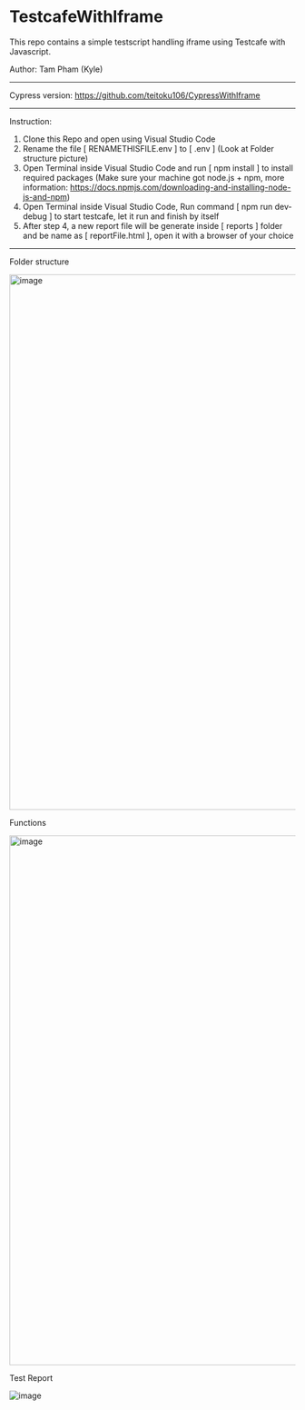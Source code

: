 # TestcafeWithIframe

This repo contains a simple testscript handling iframe using Testcafe with Javascript.

Author: Tam Pham (Kyle)

----------------------------------------------------------------------------------------------

Cypress version: https://github.com/teitoku106/CypressWithIframe

----------------------------------------------------------------------------------------------

Instruction:

1. Clone this Repo and open using Visual Studio Code
2. Rename the file [ RENAMETHISFILE.env ] to [ .env ] (Look at Folder structure picture)
3. Open Terminal inside Visual Studio Code and run [ npm install ] to install required packages (Make sure your machine got node.js + npm, more information: https://docs.npmjs.com/downloading-and-installing-node-js-and-npm)
4. Open Terminal inside Visual Studio Code, Run command [ npm run dev-debug ] to start testcafe, let it run and finish by itself
5. After step 4, a new report file will be generate inside [ reports ] folder and be name as [ reportFile.html ], open it with a browser of your choice 

----------------------------------------------------------------------------------------------

Folder structure

<img width="943" alt="image" src="https://user-images.githubusercontent.com/73167411/171829433-ed60ec9c-2cf0-4d23-b268-65adfc44f0fb.png">


Functions

<img width="933" alt="image" src="https://user-images.githubusercontent.com/73167411/172040531-cb7b7c4e-3c38-46b9-bab1-dae1dcc564f0.png">


Test Report

![image](https://user-images.githubusercontent.com/73167411/171829478-482102f3-83ae-4894-b0a0-1978e4fa7784.png)

